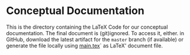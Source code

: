 # Conceptual Documentation

This is the directory containing the LaTeX Code for our conceptual documentation. The final document is (git)ignored. To access it, either. in GitHub, download the latest artifact for the `master` branch (if available) or generate the file locally using [main.tex](./main.tex)` as LaTeX' document file.
